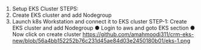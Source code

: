 1. Setup EKS Cluster 
STEPS: 
1. Create EKS cluster and add Nodegroup 
2. Launch k8s Workstation and connect it to EKS cluster 
STEP-1: Create EKS cluster and add Nodegroup 
● Login to aws and goto EKS section 
● Now click on create cluster
https://github.com/amahmoodi311/crm-eks-new/blob/56a4bb152252b76c231d45ae84d03e2450180b01/eks-1.png
